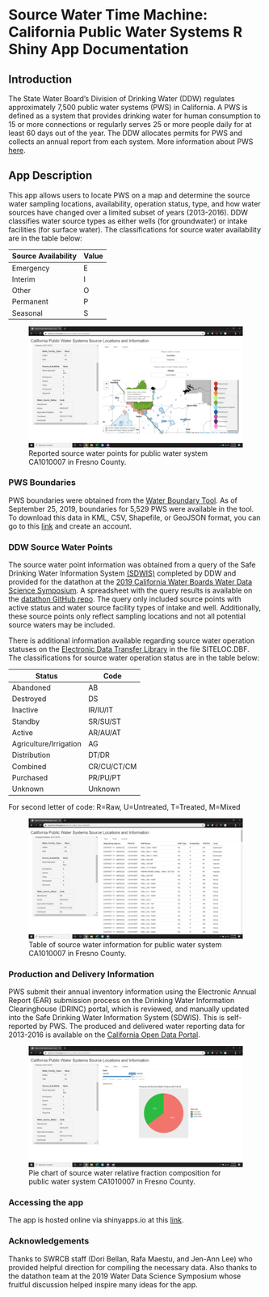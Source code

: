 # Source Water Time Machine: California Public Water Systems R Shiny App Documentation

## Introduction
The State Water Board’s Division of Drinking Water (DDW) regulates approximately 7,500 public water systems (PWS) in California. A PWS is defined as a system that provides drinking water for human consumption to 15 or more connections or regularly serves 25 or more people daily for at least 60 days out of the year. The DDW allocates permits for PWS and collects an annual report from each system. More information about PWS [here](https://www.waterboards.ca.gov/drinking_water/certlic/drinkingwater/documents/waterpartnerships/what_is_a_public_water_sys.pdf).

## App Description
This app allows users to locate PWS on a map and determine the source water sampling locations, availability, operation status, type, and how water sources have changed over a limited subset of years (2013-2016). DDW classifies water source types as either wells (for groundwater) or intake facilities (for surface water). The classifications for source water availability are in the table below:

Source Availability | Value
--- | ---
Emergency | E
Interim | I
Other | O
Permanent | P 
Seasonal | S

<figure>
  <img src="https://github.com/julianaspector/SourceWaterTimeMachine/blob/master/Images/Map.png" alt="Map">
  <figcaption>Reported source water points for public water system CA1010007 in Fresno County.</figcaption>
</figure>

### PWS Boundaries
PWS boundaries were obtained from the [Water Boundary Tool](https://trackingcalifornia.org/water). As of September 25, 2019, boundaries for 5,529 PWS were available in the tool. To download this data in KML, CSV, Shapefile, or GeoJSON format, you can go to this [link](https://trackingcalifornia.org/water/login) and create an account. 

### DDW Source Water Points
The source water point information was obtained from a query of the Safe Drinking Water Information System [(SDWIS)](https://sdwis.waterboards.ca.gov/PDWW/) completed by DDW and provided for the datathon at the [2019 California Water Boards Water Data Science Symposium](https://www.waterboards.ca.gov/resources/data_databases/wq_science_symposium.html). A spreadsheet with the query results is available on the [datathon GitHub repo](https://github.com/CAWaterBoardDataCenter/PWStoSources/blob/master/20190619%20DDW%20Source%20Points.xlsx). The query only included source points with active status and water source facility types of intake and well. Additionally, these source points only reflect sampling locations and not all potential source waters may be included.

There is additional information available regarding source water operation statuses on the [Electronic Data Transfer Library](https://www.waterboards.ca.gov/drinking_water/certlic/drinkingwater/EDTlibrary.html) in the file SITELOC.DBF. The classifications for source water operation status are in the table below:

Status | Code
--- | ---
Abandoned | AB
Destroyed | DS
Inactive | IR/IU/IT
Standby | SR/SU/ST
Active | AR/AU/AT
Agriculture/Irrigation | AG
Distribution | DT/DR
Combined | CR/CU/CT/CM
Purchased | PR/PU/PT
Unknown | Unknown

For second letter of code: R=Raw, U=Untreated, T=Treated, M=Mixed

<figure>
  <img src="https://github.com/julianaspector/SourceWaterTimeMachine/blob/master/Images/Table.png" alt="Map">
  <figcaption>Table of source water information for public water system CA1010007 in Fresno County.</figcaption>
</figure>

### Production and Delivery Information
PWS submit their annual inventory information using the Electronic Annual Report (EAR) submission process on the Drinking Water Information Clearinghouse (DRINC) portal, which is reviewed, and manually updated into the Safe Drinking Water Information System (SDWIS). This is self-reported by PWS. The produced and delivered water reporting data for 2013-2016 is available on the [California Open Data Portal](https://data.ca.gov/dataset/drinking-water-public-water-system-annually-reported-water-production-and-delivery-information). 

<figure>
  <img src="https://github.com/julianaspector/SourceWaterTimeMachine/blob/master/Images/Graphs.png" alt="Map">
  <figcaption>Pie chart of source water relative fraction composition for public water system CA1010007 in Fresno County.</figcaption>
</figure>


### Accessing the app
The app is hosted online via shinyapps.io at this [link](https://jjspector.shinyapps.io/source_water_time_machine/).

### Acknowledgements
Thanks to SWRCB staff (Dori Bellan, Rafa Maestu, and Jen-Ann Lee) who provided helpful direction for compiling the necessary data. Also thanks to the datathon team at the 2019 Water Data Science Symposium whose fruitful discussion helped inspire many ideas for the app.
